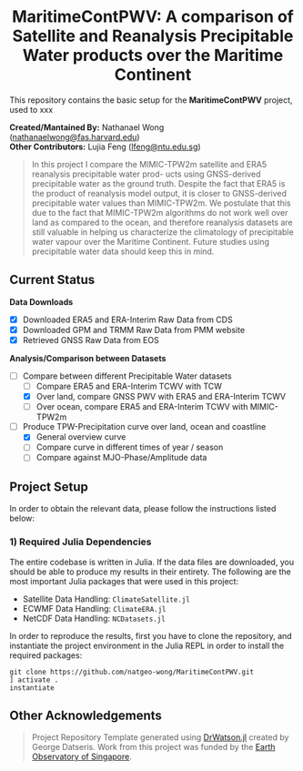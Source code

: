 # **<div align="center">MaritimeContPWV: A comparison of Satellite and Reanalysis Precipitable Water products over the Maritime Continent</div>**

This repository contains the basic setup for the **MaritimeContPWV** project, used to xxx

**Created/Mantained By:** Nathanael Wong (nathanaelwong@fas.harvard.edu)\
**Other Contributors:** Lujia Feng (lfeng@ntu.edu.sg)

> In this project I compare the MIMIC-TPW2m satellite and ERA5 reanalysis precipitable water prod- ucts using GNSS-derived precipitable water as the ground truth. Despite the fact that ERA5 is the product of reanalysis model output, it is closer to GNSS-derived precipitable water values than MIMIC-TPW2m. We postulate that this due to the fact that MIMIC-TPW2m algorithms do not work well over land as compared to the ocean, and therefore reanalysis datasets are still valuable in helping us characterize the climatology of precipitable water vapour over the Maritime Continent. Future studies using precipitable water data should keep this in mind.

## Current Status

**Data Downloads**
* [x] Downloaded ERA5 and ERA-Interim Raw Data from CDS
* [x] Downloaded GPM and TRMM Raw Data from PMM website
* [x] Retrieved GNSS Raw Data from EOS

**Analysis/Comparison between Datasets**

* [ ] Compare between different Precipitable Water datasets
  - [ ] Compare ERA5 and ERA-Interim TCWV with TCW
  - [x] Over land, compare GNSS PWV with ERA5 and ERA-Interim TCWV
  - [ ] Over ocean, compare ERA5 and ERA-Interim TCWV with MIMIC-TPW2m
* [ ] Produce TPW-Precipitation curve over land, ocean and coastline
  - [x] General overview curve
  - [ ] Compare curve in different times of year / season
  - [ ] Compare against MJO-Phase/Amplitude data

## Project Setup

In order to obtain the relevant data, please follow the instructions listed below:

### 1) Required Julia Dependencies

The entire codebase is written in Julia.  If the data files are downloaded, you should be able to produce my results in their entirety.  The following are the most important Julia packages that were used in this project:
* Satellite Data Handling: `ClimateSatellite.jl`
* ECWMF Data Handling: `ClimateERA.jl`
* NetCDF Data Handling: `NCDatasets.jl`

In order to reproduce the results, first you have to clone the repository, and instantiate the project environment in the Julia REPL in order to install the required packages:
```
git clone https://github.com/natgeo-wong/MaritimeContPWV.git
] activate .
instantiate
```

## **Other Acknowledgements**
> Project Repository Template generated using [DrWatson.jl](https://github.com/JuliaDynamics/DrWatson.jl) created by George Datseris.
> Work from this project was funded by the [Earth Observatory of Singapore](https://earthobservatory.sg/).
